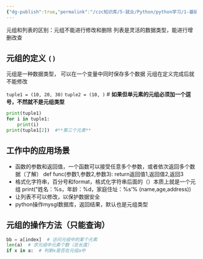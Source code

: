 ```yaml
---
{"dg-publish":true,"permalink":"/czc知识库/5-就业/Python/python学习/1-基础的基础/105元组/","dgPassFrontmatter":true,"created":"2024-10-31T20:45:25.945+08:00","updated":"2024-12-08T12:39:45.284+08:00"}
---
```



元组和列表的区别：元组不能进行修改和删除
列表是灵活的数据类型，能进行增删改查
## 元组的定义 `()`
元组是一种数据类型，
可以在一个变量中同时保存多个数据
元组在定义完成后就不能修改

`tuple1 = (10, 20, 30)`
`tuple2 = (10, )`  # **如果但单元素的元组必须加一个逗号，不然就不是元组类型**

```python
print(tuple1)
for i in tuple1:
	print(i)
print(tuple1[2])  #**第三个元素**
```

## 工作中的应用场景
- 函数的参数和返回值，一个函数可以接受任意多个参数，或者依次返回多个数据（了解）
	def func(参数1,参数2,参数3):
	return返回值1,返回值2,返回3
- 格式化字符串，百分号和format，格式化字符串后面的（）本质上就是一个元组
	print("姓名：%s，年龄：%d，家庭住址：%s’% (name,age,address))
- 让列表不可以修改，以保护数据安全
- python操作mysgl数据库，返回结果，默认也是元组类型

## 元组的操作方法（只能查询）

```python
bb = a[index]  # 访问元组中的某个元素
len(a)  # 求元组中元素个数（总长度）
if x in a:  # 判断x是否在元组a中
```